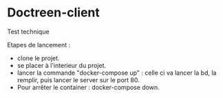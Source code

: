 # Doctreen-client
Test technique

Etapes de lancement : 

- clone le projet.
- se placer à l'interieur du projet.
- lancer la commande "docker-compose up" : celle ci va lancer la bd, la remplir, puis lancer le server sur le port 80.
- Pour arrêter le container : docker-compose down.
